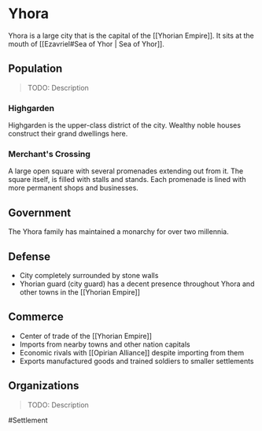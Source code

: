 # Yhora
Yhora is a large city that is the capital of the [[Yhorian Empire]]. It sits at the mouth of [[Ezavriel#Sea of Yhor | Sea of Yhor]]. 

## Population
> TODO: Description

### Highgarden
Highgarden is the upper-class district of the city. Wealthy noble houses construct their grand dwellings here. 

### Merchant's Crossing
A large open square with several promenades extending out from it. The square itself, is filled with stalls and stands. Each promenade is lined with more permanent shops and businesses. 

## Government
The Yhora family has maintained a monarchy for over two millennia. 

## Defense
- City completely surrounded by stone walls
- Yhorian guard (city guard) has a decent presence throughout Yhora and other towns in the [[Yhorian Empire]]

## Commerce
- Center of trade of the [[Yhorian Empire]]
- Imports from nearby towns and other nation capitals
- Economic rivals with [[Opirian Alliance]] despite importing from them 
- Exports manufactured goods and trained soldiers to smaller settlements

## Organizations
> TODO: Description

#Settlement 